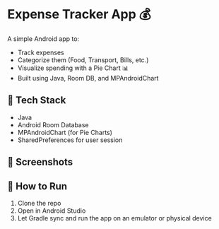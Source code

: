 # Expense Tracker App 💰

A simple Android app to:
- Track expenses
- Categorize them (Food, Transport, Bills, etc.)
- Visualize spending with a Pie Chart 📊
- Built using Java, Room DB, and MPAndroidChart

## 🔧 Tech Stack
- Java
- Android Room Database
- MPAndroidChart (for Pie Charts)
- SharedPreferences for user session

## 📸 Screenshots



## 🚀 How to Run
1. Clone the repo
2. Open in Android Studio
3. Let Gradle sync and run the app on an emulator or physical device
